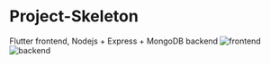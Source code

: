 # Project-Skeleton
Flutter frontend, Nodejs + Express + MongoDB backend
![frontend](https://www.thurrott.com/wp-content/uploads/sites/2/2019/05/flutter-mobile-web-desktop.jpg)
![backend](https://lh3.googleusercontent.com/iHWqJainIxZcIp4caq5LdsFNR-OlUdYcvxcUzTrAYxvOLIIWCHHocl1ci3Mb-9p4ou6i366jqoeN4XI17nJn7dchNUg=s512)